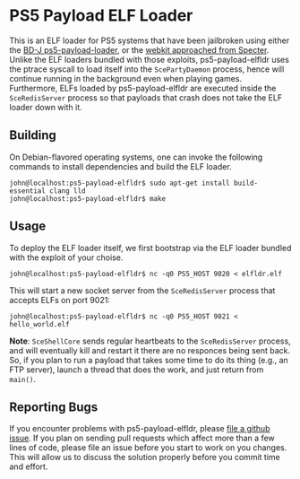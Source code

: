 # PS5 Payload ELF Loader
This is an ELF loader for PS5 systems that have been jailbroken using either the
[BD-J ps5-payload-loader][bdj], or the [webkit approached from Specter][webkit].
Unlike the ELF loaders bundled with those exploits, ps5-payload-elfldr uses the
ptrace syscall to load itself into the `ScePartyDaemon` process, hence will
continue running in the background even when playing games. Furthermore, ELFs
loaded by ps5-payload-elfldr are executed inside the `SceRedisServer` process so
that payloads that crash does not take the ELF loader down with it.

## Building
On Debian-flavored operating systems, one can invoke the following commands to
install dependencies and build the ELF loader.
```console
john@localhost:ps5-payload-elfldr$ sudo apt-get install build-essential clang lld
john@localhost:ps5-payload-elfldr$ make
```

## Usage
To deploy the ELF loader itself, we first bootstrap via the ELF loader bundled
with the exploit of your choise.
```console
john@localhost:ps5-payload-elfldr$ nc -q0 PS5_HOST 9020 < elfldr.elf
```

This will start a new socket server from the `SceRedisServer` process that accepts
ELFs on port 9021:
```console
john@localhost:ps5-payload-elfldr$ nc -q0 PS5_HOST 9021 < hello_world.elf
```

**Note**: `SceShellCore` sends regular heartbeats to the `SceRedisServer` process, 
and will eventually kill and restart it there are no responces being sent back.
So, if you plan to run a payload that takes some time to do its thing (e.g., an
FTP server), launch a thread that does the work, and just return from `main()`.

## Reporting Bugs
If you encounter problems with ps5-payload-elfldr, please [file a github issue][issues].
If you plan on sending pull requests which affect more than a few lines of code,
please file an issue before you start to work on you changes. This will allow us
to discuss the solution properly before you commit time and effort.

[bdj]: https://github.com/john-tornblom/bdj-sdk/tree/master/samples/ps5-payload-loader
[webkit]: https://github.com/Cryptogenic/PS5-IPV6-Kernel-Exploit
[issues]: https://github.com/john-tornblom/ps5-payload-elfldr/issues/new

